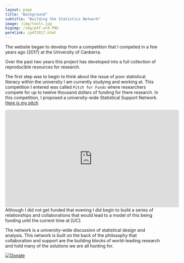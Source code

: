 ```yaml
---
layout: page
title: "Background"
subtitle: "Building the Statistics Network"
image: /img/tools.jpg
bigimg: /img/p4f-ard.PNG
permlink: /p4f2017.html
---
```


The website began to develop from a competition that I competed in a few years ago (2017) at the University of Canberra. 

Over the past two years this project has developed into a full collection of reproducible resources for research. 



The first step was to begin to think about the issue of poor statistical literacy within the university I am currently studying and working at. This competition I entered was called `Pitch for Funds` where researchers compete for up to twelve thousand dollars of funding for there research. In this competition, I proposed a university-wide Statistical Support Network. [Here is my pitch](https://www.youtube.com/watch?v=2EXo0Iue1es&index=1&list=PLy1v_xE3ZjaA4PFdt_FJNBLljLAiuNTiV)

<iframe width="560" height="315" src="https://www.youtube.com/embed/2EXo0Iue1es?start=29" frameborder="0" allow="accelerometer; autoplay; encrypted-media; gyroscope; picture-in-picture" allowfullscreen></iframe>
Although I did not get funded that evening I did begin to build a series of relationships and collaborations that would lead to a model of this being funding until the current time at [UC].

The network is a university-wide discussion of statistical design and analysis. This network is built on the back of the philosophy that collaboration and support are the building blocks of world-leading research and hold many of the solutions we are all hunting for.

[![Donate](https://img.shields.io/badge/Donate-PayPal-green.svg)](https://paypal.me/ARDavidson?locale.x=en_AU)